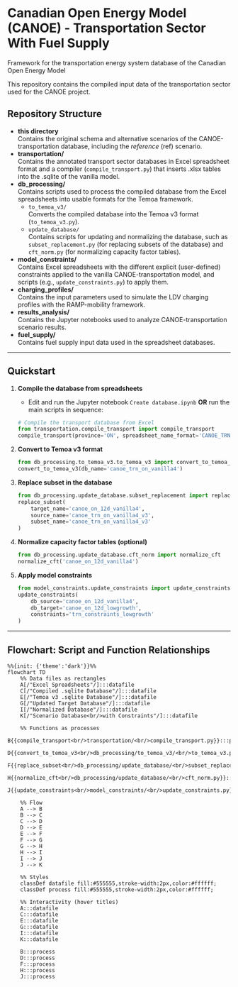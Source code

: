 # Canadian Open Energy Model (CANOE) - Transportation Sector With Fuel Supply

Framework for the transportation energy system database of the Canadian Open Energy Model

This repository contains the compiled input data of the transportation sector used for the CANOE project.

## Repository Structure

- **this directory**  
  Contains the original schema and alternative scenarios of the CANOE-transportation database, including the _reference_ (ref) scenario.  
- **transportation/**  
  Contains the annotated transport sector databases in Excel spreadsheet format and a compiler (`compile_transport.py`) that inserts .xlsx tables into the .sqlite of the vanilla model.
- **db_processing/**  
  Contains scripts used to process the compiled database from the Excel spreadsheets into usable formats for the Temoa framework.
  - `to_temoa_v3/`  
    Converts the compiled database into the Temoa v3 format (`to_temoa_v3.py`).
  - `update_database/`  
    Contains scripts for updating and normalizing the database, such as `subset_replacement.py` (for replacing subsets of the database) and `cft_norm.py` (for normalizing capacity factor tables).
- **model_constraints/**  
  Contains Excel spreadsheets with the different explicit (user-defined) constraints applied to the vanilla CANOE-transportation model, and scripts (e.g., `update_constraints.py`) to apply them.
- **charging_profiles/**  
  Contains the input parameters used to simulate the LDV charging profiles with the RAMP-mobility framework.
- **results_analysis/**  
  Contains the Jupyter notebooks used to analyze CANOE-transportation scenario results.
- **fuel_supply/**  
  Contains fuel supply input data used in the spreadsheet databases.

---

## Quickstart

1. **Compile the database from spreadsheets**
    - Edit and run the Jupyter notebook `Create database.ipynb` **OR** run the main scripts in sequence:
    ```python
    # Compile the transport database from Excel
    from transportation.compile_transport import compile_transport
    compile_transport(province='ON', spreadsheet_name_format='CANOE_TRN_<r>_v4', db_name_format='canoe_trn_<r>_vanilla4')
    ```

2. **Convert to Temoa v3 format**
    ```python
    from db_processing.to_temoa_v3.to_temoa_v3 import convert_to_temoa_v3
    convert_to_temoa_v3(db_name='canoe_trn_on_vanilla4')
    ```

3. **Replace subset in the database**
    ```python
    from db_processing.update_database.subset_replacement import replace_subset
    replace_subset(
        target_name='canoe_on_12d_vanilla4',
        source_name='canoe_trn_on_vanilla4_v3',
        subset_name='canoe_trn_on_vanilla4_v3'
    )
    ```

4. **Normalize capacity factor tables (optional)**
    ```python
    from db_processing.update_database.cft_norm import normalize_cft
    normalize_cft('canoe_on_12d_vanilla4')
    ```

5. **Apply model constraints**
    ```python
    from model_constraints.update_constraints import update_constraints
    update_constraints(
        db_source='canoe_on_12d_vanilla4',
        db_target='canoe_on_12d_lowgrowth',
        constraints='trn_constraints_lowgrowth'
    )
    ```

---

## Flowchart: Script and Function Relationships

```mermaid
%%{init: {'theme':'dark'}}%%
flowchart TD
    %% Data files as rectangles
    A[/"Excel Spreadsheets"/]:::datafile
    C[/"Compiled .sqlite Database"/]:::datafile
    E[/"Temoa v3 .sqlite Database"/]:::datafile
    G[/"Updated Target Database"/]:::datafile
    I[/"Normalized Database"/]:::datafile
    K[/"Scenario Database<br/>with Constraints"/]:::datafile

    %% Functions as processes
    B{{compile_transport<br/>transportation/<br/>compile_transport.py}}:::process
    D{{convert_to_temoa_v3<br/>db_processing/to_temoa_v3/<br/>to_temoa_v3.py}}:::process
    F{{replace_subset<br/>db_processing/update_database/<br/>subset_replacement.py}}:::process
    H{{normalize_cft<br/>db_processing/update_database/<br/>cft_norm.py}}:::process
    J{{update_constraints<br/>model_constraints/<br/>update_constraints.py}}:::process

    %% Flow
    A --> B
    B --> C
    C --> D
    D --> E
    E --> F
    F --> G
    G --> H
    H --> I
    I --> J
    J --> K

    %% Styles
    classDef datafile fill:#555555,stroke-width:2px,color:#ffffff;
    classDef process fill:#555555,stroke-width:2px,color:#ffffff;

    %% Interactivity (hover titles)
    A:::datafile
    C:::datafile
    E:::datafile
    G:::datafile
    I:::datafile
    K:::datafile

    B:::process
    D:::process
    F:::process
    H:::process
    J:::process

```

